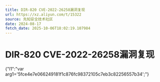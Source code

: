 ```yaml
---
title: DIR-820 CVE-2022-26258漏洞复现
url: https://xz.aliyun.com/t/15322
source: 先知安全技术社区
date: 2024-08-17
fetch_date: 2025-10-06T18:02:19.107984
---
```


# DIR-820 CVE-2022-26258漏洞复现

{"l1":"var arg1='5fce4e7e066249181f1c876fc98372105c7eb3c82256557b34';"}